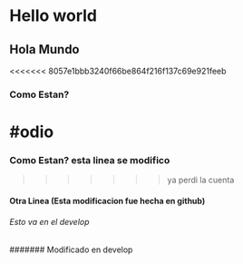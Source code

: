 # Hello world
## Hola Mundo
<<<<<<< 8057e1bbb3240f66be864f216f137c69e921feeb

### Como Estan?
#odio 
=======
### Como Estan? esta linea se modifico

>>>>>>> ya perdi la cuenta
#### Otra Linea (Esta modificacion fue hecha en github)

###### Esto va en el develop
####### Modificado en develop

